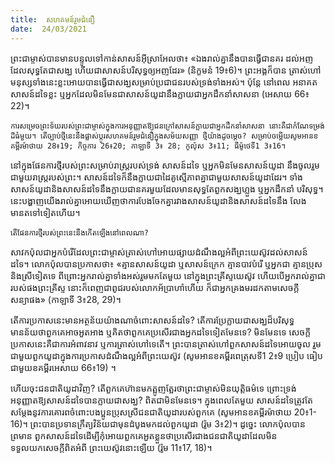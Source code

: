 ```yaml
---
title:  សហគមន៍រួមជំនឿ
date:  24/03/2021
---
```


ព្រះជាម្ចាស់បានមានបន្ទូលទៅកាន់សាសន៍អ៊ីស្រាអែលថា៖ «ឯងរាល់គ្នានឹងបានធ្វើជានគរ ដល់អញដែលសុទ្ធតែជាសង្ឃ ហើយជាសាសន៍បរិសុទ្ធឲ្យអញដែរ» (និក្ខមនំ 19៖6)។ ព្រះអង្គក៏បាន ត្រាស់ហៅមនុស្សទាំងនេះខ្លះអោយបានធ្វើជាសង្ឃសម្រាប់ប្រជាជនរបស់ទ្រង់ទាំងអស់។ ប៉ុន្តែ នៅពេល អនាគតសាសន៍ដទៃខ្លះ ឬអ្នកដែលមិនមែនជាសាសន៍យូដានឹងក្លាយជាអ្នកដឹកនាំសាសនា (អេសាយ 66៖22)។

`ការសម្រេចព្រះទ័យរបស់ព្រះជាម្ចាស់ក្នុងការអនុញ្ញាតឱ្យជនក្រៅសាសន៍ក្លាយជាអ្នកដឹកនាំសាសនា នោះគឺជាកំណែទម្រង់ដ៏ធំមួយ។ តើច្បាប់ថ្មីនេះនឹងផ្លាស់ប្តូរសហគមន៍រួមជំនឿក្នុងសម័យសញ្ញា ថ្មីយ៉ាងដូចម្តេច? សម្រាប់ចម្លើយសូមអានខគម្ពីរម៉ាថាយ 28៖19; កិច្ចការ 26៖20; កាឡាទី 3៖ 28; កូល៉ុស 3៖11; ធីម៉ូថេទី1 3៖16។`

នៅក្នុងផែនការថ្មីរបស់ព្រះសម្រាប់រាស្ត្ររបស់ទ្រង់ សាសន៍ដទៃ ឬអ្នកមិនមែនសាសន៍យូដា នឹងចូលរួមជាមួយរាស្ត្ររបស់ព្រះ។ សាសន៍ដទៃក៏នឹងក្លាយជាដៃគូស្មើភាពគ្នាជាមួយសាសន៍យូដាដែរ។ ទាំងសាសន៍យូដានិងសាសន៍ដទៃនឹងក្លាយជានគរមួយដែលមានសុទ្ធតែពួកសង្ឃហ្លួង ឬអ្នកដឹកនាំ បរិសុទ្ធ។ នេះបង្ហាញយើងរាល់គ្នាអោយឃើញថាការបែងចែកគ្នារវាងសាសន៍យូដានិងសាសន៍ដទៃនឹង លែងមានតទៅទៀតហើយ។

`តើផែនការថ្មីរបស់ព្រះនេះនឹងកើតឡើងនៅពេលណា?`

សាវកប៉ុលជាអ្នកបំរើដែលព្រះជាម្ចាស់ត្រាស់ហៅអោយផ្សាយដំណឹងល្អអំពីព្រះយេស៊ូវដល់សាសន៍ដទៃ។ លោកប៉ុលបានប្រកាសថា៖ «គ្មានសាសន៍យូដា ឬសាសន៍ក្រេក គ្មានបាវបំរើ ឬអ្នកជា គ្មានប្រុស និងស្រីទៀតទេ ពីព្រោះអ្នករាល់គ្នាទាំងអស់រួមមកតែមួយ នៅក្នុងព្រះគ្រីស្ទយេស៊ូវ ហើយបើអ្នករាល់គ្នាជារបស់ផងព្រះគ្រីស្ទ នោះក៏ពេញជាពូជរបស់លោកអ័ប្រាហាំហើយ ក៏ជាអ្នកគ្រងមរដកតាមសេចក្តីសន្យាផង» (កាឡាទី 3៖28, 29)។

តើការប្រកាសនេះមានអត្ថន័យយ៉ាងណាចំពោះសាសន៍ដទៃ? តើការប្រែក្លាយជាសង្ឃដ៏បរិសុទ្ធ មានន័យថាពួកគេអាចអួតអាង ឬគិតថាពួកគេប្រសើរជាងអ្នកដទៃទៀតមែនទេ? មិនមែនទេ សេចក្តី ប្រកាសនេះគឺជាការអំពាវនាវ ឬការត្រាស់ហៅទេតើ។ ព្រះបានត្រាស់ហៅពួកសាសន៍ដទៃអោយចូល រួមជាមួយពួកយូដាក្នុងការប្រកាសដំណឹងល្អអំពីព្រះយេស៊ូវ (សូមអានខគម្ពីរពេត្រុសទី1 2៖9 ប្រៀប ធៀបជាមួយខគម្ពីរអេសាយ 66៖19) ។

ហើយចុះជនជាតិយូដាវិញ? តើពួកគេហ៊ានមកត្អូញត្អែរថាព្រះជាម្ចាស់មិនយុត្តិធម៌ទេ ព្រោះទ្រង់អនុញ្ញាតឱ្យសាសន៍ដទៃបានក្លាយជាសង្ឃ? ពិតជាមិនមែនទេ។ ក្នុងពេលតែមួយ សាសន៍ដទៃត្រូវតែ សម្តែងនូវការគោរពចំពោះបងប្អូនប្រុសស្រីជនជាតិយូដារបស់ពួកគេ (សូមអានខគម្ពីរម៉ាថាយ 20៖1-16)។ ព្រះបានប្រទានក្រឹត្យវិន័យជាមុនដំបូងមកដល់ពួកយូដា (រ៉ូម 3៖2)។ ដូច្នេះ លោកប៉ុលបានព្រមាន ពួកសាសន៍ដទៃដើម្បីកុំអោយពួកគេអួតខ្លួនថាប្រសើរជាងជនជាតិយូដាដែលមិនទទួលយកសេចក្តីពិតអំពី ព្រះយេស៊ូវនោះឡើយ (រ៉ូម 11៖17, 18)។
